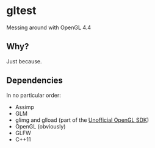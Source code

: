gltest
======

Messing around with OpenGL 4.4

Why?
----

Just because.

Dependencies
------------

In no particular order:
- Assimp
- GLM
- glimg and glload (part of the [Unofficial OpenGL SDK](http://glsdk.sourceforge.net/docs/html/index.html))
- OpenGL (obviously)
- GLFW
- C++11
